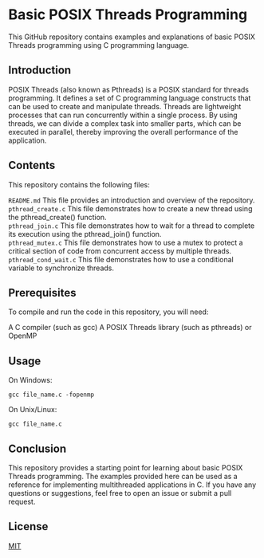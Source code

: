 # Basic POSIX Threads Programming

This GitHub repository contains examples and explanations of basic POSIX Threads programming using C programming language.

## Introduction

POSIX Threads (also known as Pthreads) is a POSIX standard for threads programming. It defines a set of C programming language constructs that can be used to create and manipulate threads. Threads are lightweight processes that can run concurrently within a single process. By using threads, we can divide a complex task into smaller parts, which can be executed in parallel, thereby improving the overall performance of the application.

## Contents
This repository contains the following files:

```README.md``` This file provides an introduction and overview of the repository.<br />
```pthread_create.c``` This file demonstrates how to create a new thread using the pthread_create() function. <br />
```pthread_join.c``` This file demonstrates how to wait for a thread to complete its execution using the pthread_join() function. <br />
```pthread_mutex.c``` This file demonstrates how to use a mutex to protect a critical section of code from concurrent access by multiple threads. <br />
```pthread_cond_wait.c``` This file demonstrates how to use a conditional variable to synchronize threads. <br />

## Prerequisites
To compile and run the code in this repository, you will need:

A C compiler (such as gcc)
A POSIX Threads library (such as pthreads) or OpenMP

## Usage

On Windows:
```
gcc file_name.c -fopenmp
```

On Unix/Linux:
```
gcc file_name.c
```

## Conclusion

This repository provides a starting point for learning about basic POSIX Threads programming. The examples provided here can be used as a reference for implementing multithreaded applications in C. If you have any questions or suggestions, feel free to open an issue or submit a pull request.

## License

[MIT](https://choosealicense.com/licenses/mit/)
